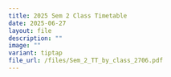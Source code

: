 ```yaml
---
title: 2025 Sem 2 Class Timetable
date: 2025-06-27
layout: file
description: ""
image: ""
variant: tiptap
file_url: /files/Sem_2_TT_by_class_2706.pdf
---
```

